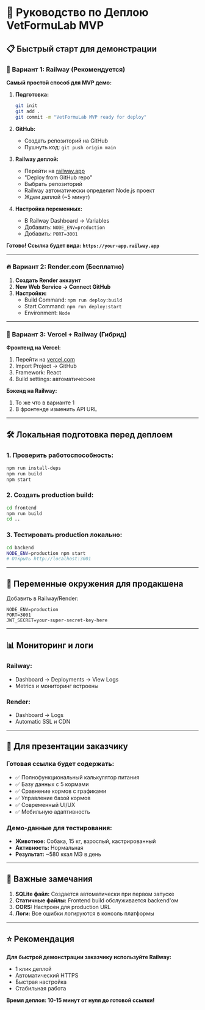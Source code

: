 # 🚀 Руководство по Деплою VetFormuLab MVP

## 📋 Быстрый старт для демонстрации

### 🌟 Вариант 1: Railway (Рекомендуется)

**Самый простой способ для MVP демо:**

1. **Подготовка:**
   ```bash
   git init
   git add .
   git commit -m "VetFormuLab MVP ready for deploy"
   ```

2. **GitHub:**
   - Создать репозиторий на GitHub
   - Пушнуть код: `git push origin main`

3. **Railway деплой:**
   - Перейти на [railway.app](https://railway.app)
   - "Deploy from GitHub repo"
   - Выбрать репозиторий
   - Railway автоматически определит Node.js проект
   - Ждем деплой (~5 минут)

4. **Настройка переменных:**
   - В Railway Dashboard → Variables
   - Добавить: `NODE_ENV=production`
   - Добавить: `PORT=3001`

**Готово! Ссылка будет вида: `https://your-app.railway.app`**

---

### 🔥 Вариант 2: Render.com (Бесплатно)

1. **Создать Render аккаунт**
2. **New Web Service → Connect GitHub**
3. **Настройки:**
   - Build Command: `npm run deploy:build`
   - Start Command: `npm run deploy:start`
   - Environment: `Node`

---

### 💎 Вариант 3: Vercel + Railway (Гибрид)

**Фронтенд на Vercel:**
1. Перейти на [vercel.com](https://vercel.com)
2. Import Project → GitHub
3. Framework: React
4. Build settings: автоматические

**Бэкенд на Railway:**
1. То же что в варианте 1
2. В фронтенде изменить API URL

---

## 🛠️ Локальная подготовка перед деплоем

### 1. Проверить работоспособность:
```bash
npm run install-deps
npm run build
npm start
```

### 2. Создать production build:
```bash
cd frontend
npm run build
cd ..
```

### 3. Тестировать production локально:
```bash
cd backend
NODE_ENV=production npm start
# Открыть http://localhost:3001
```

---

## 🔧 Переменные окружения для продакшена

Добавить в Railway/Render:
```
NODE_ENV=production
PORT=3001
JWT_SECRET=your-super-secret-key-here
```

---

## 📊 Мониторинг и логи

### Railway:
- Dashboard → Deployments → View Logs
- Metrics и мониторинг встроены

### Render:
- Dashboard → Logs
- Automatic SSL и CDN

---

## 🎯 Для презентации заказчику

### Готовая ссылка будет содержать:
- ✅ Полнофункциональный калькулятор питания
- ✅ Базу данных с 5 кормами
- ✅ Сравнение кормов с графиками
- ✅ Управление базой кормов
- ✅ Современный UI/UX
- ✅ Мобильную адаптивность

### Демо-данные для тестирования:
- **Животное:** Собака, 15 кг, взрослый, кастрированный
- **Активность:** Нормальная
- **Результат:** ~580 ккал МЭ в день

---

## 🚨 Важные замечания

1. **SQLite файл:** Создается автоматически при первом запуске
2. **Статичные файлы:** Frontend build обслуживается backend'ом
3. **CORS:** Настроен для production URL
4. **Логи:** Все ошибки логируются в консоль платформы

---

## ⭐ Рекомендация

**Для быстрой демонстрации заказчику используйте Railway:**
- 1 клик деплой
- Автоматический HTTPS
- Быстрая настройка
- Стабильная работа

**Время деплоя: 10-15 минут от нуля до готовой ссылки!** 